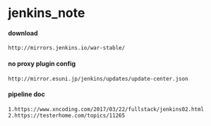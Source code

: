 # jenkins_note


#### download
    http://mirrors.jenkins.io/war-stable/
    
#### no proxy plugin config
    http://mirror.esuni.jp/jenkins/updates/update-center.json

#### pipeline doc
    1.https://www.xncoding.com/2017/03/22/fullstack/jenkins02.html
    2.https://testerhome.com/topics/11265
    
    
    
    
    
    
    
    
    

